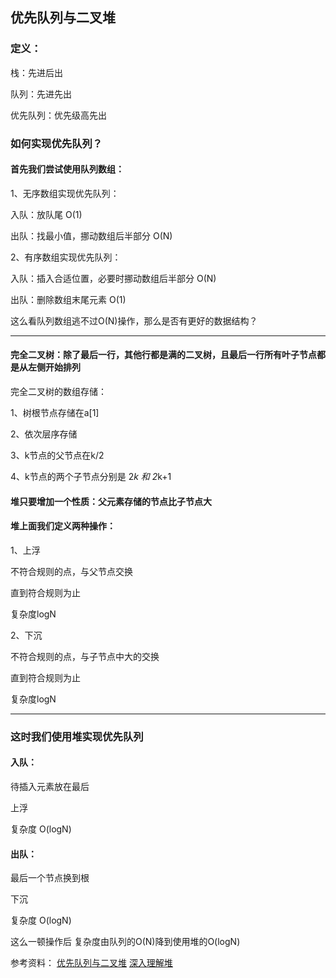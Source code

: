 ## 优先队列与二叉堆

### 定义：
栈：先进后出

队列：先进先出

优先队列：优先级高先出


### 如何实现优先队列？

#### 首先我们尝试使用队列数组：

1、无序数组实现优先队列：

入队：放队尾 O(1)

出队：找最小值，挪动数组后半部分 O(N)



2、有序数组实现优先队列：

入队：插入合适位置，必要时挪动数组后半部分 O(N)

出队：删除数组末尾元素 O(1)



这么看队列数组逃不过O(N)操作，那么是否有更好的数据结构？

-----
#### 完全二叉树：除了最后一行，其他行都是满的二叉树，且最后一行所有叶子节点都是从左侧开始排列

完全二叉树的数组存储：

1、树根节点存储在a[1]

2、依次层序存储

3、k节点的父节点在k/2

4、k节点的两个子节点分别是 2*k 和 2*k+1


#### 堆只要增加一个性质：父元素存储的节点比子节点大

#### 堆上面我们定义两种操作：

1、上浮

不符合规则的点，与父节点交换

直到符合规则为止

复杂度logN


2、下沉

不符合规则的点，与子节点中大的交换

直到符合规则为止

复杂度logN


-------

### 这时我们使用堆实现优先队列

#### 入队：

待插入元素放在最后

上浮

复杂度 O(logN)


#### 出队：

最后一个节点换到根

下沉

复杂度 O(logN)


这么一顿操作后 复杂度由队列的O(N)降到使用堆的O(logN)


参考资料：
[优先队列与二叉堆](https://www.bilibili.com/video/BV13E411W7rU?from=search&seid=1389744232112622587)
[深入理解堆](https://blog.csdn.net/summerlq/article/details/82747940)
